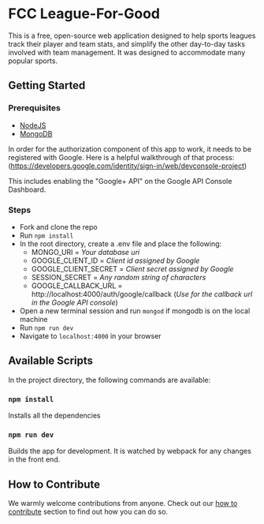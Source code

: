 # FCC League-For-Good

This is a free, open-source web application designed to help sports leagues track their player and team stats, and simplify the other day-to-day tasks involved with team management. It was designed to accommodate many popular sports.

## Getting Started

### Prerequisites

- [NodeJS](https://nodejs.org)
- [MongoDB](https://www.mongodb.org)

In order for the authorization component of this app to work, it needs to be registered with Google. Here is a helpful walkthrough of that process: (https://developers.google.com/identity/sign-in/web/devconsole-project)

This includes enabling the "Google+ API" on the Google API Console Dashboard.

### Steps

- Fork and clone the repo
- Run `npm install`
- In the root directory, create a .env file and place the following: 
  - MONGO_URI = *Your database uri* 
  - GOOGLE_CLIENT_ID = *Client id assigned by Google* 
  - GOOGLE_CLIENT_SECRET = *Client secret assigned by Google*
  - SESSION_SECRET = *Any random string of characters*
  - GOOGLE_CALLBACK_URL = http://localhost:4000/auth/google/callback (*Use for the callback url in the Google API console*)
- Open a new terminal session and run `mongod` if mongodb is on the local machine
- Run `npm run dev`
- Navigate to `localhost:4000` in your browser

## Available Scripts

In the project directory, the following commands are available:

### `npm install`

Installs all the dependencies

### `npm run dev`

Builds the app for development. It is watched by webpack for any changes in the front end.

## How to Contribute
We warmly welcome contributions from anyone. Check out our [how to contribute](https://github.com/freeCodeCamp/league-for-good/blob/master/CONTRIBUTING.md) section to find out how you can do so.
